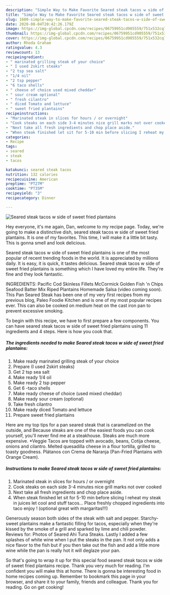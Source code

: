 ```yaml
---
description: "Simple Way to Make Favorite Seared steak tacos w side of sweet fried plantains"
title: "Simple Way to Make Favorite Seared steak tacos w side of sweet fried plantains"
slug: 1600-simple-way-to-make-favorite-seared-steak-tacos-w-side-of-sweet-fried-plantains
date: 2020-08-04T20:42:26.179Z
image: https://img-global.cpcdn.com/recipes/06759951cd905559/751x532cq70/seared-steak-tacos-w-side-of-sweet-fried-plantains-recipe-main-photo.jpg
thumbnail: https://img-global.cpcdn.com/recipes/06759951cd905559/751x532cq70/seared-steak-tacos-w-side-of-sweet-fried-plantains-recipe-main-photo.jpg
cover: https://img-global.cpcdn.com/recipes/06759951cd905559/751x532cq70/seared-steak-tacos-w-side-of-sweet-fried-plantains-recipe-main-photo.jpg
author: Rhoda Graham
ratingvalue: 4.3
reviewcount: 13
recipeingredient:
- " marinated grilling steak of your choice"
- " I used 2skirt steaks"
- "2 tsp sea salt"
- "1/4 oil"
- "2 tsp pepper"
- "6 taco shells"
- " cheese of choice used mixed cheddar"
- " sour cream optional"
- " fresh cilantro"
- " diced Tomato and lettuce"
- " sweet fried plantains"
recipeinstructions:
- "Marinated steak in slices for hours / or overnight"
- "Cook steaks on each side 3-4 minutes nice grill marks not over cooked"
- "Next take all fresh ingredients and chop place aside."
- "When steak finished let sit for 5-10 min before slicing I reheat my steak in juices let cool and stuff tacos... Place freshly chopped ingredients into taco enjoy ! (optional great with margaritas!!!)"
categories:
- Recipe
tags:
- seared
- steak
- tacos

katakunci: seared steak tacos 
nutrition: 132 calories
recipecuisine: American
preptime: "PT27M"
cooktime: "PT35M"
recipeyield: "3"
recipecategory: Dinner

---
```



![Seared steak tacos w side of sweet fried plantains](https://img-global.cpcdn.com/recipes/06759951cd905559/751x532cq70/seared-steak-tacos-w-side-of-sweet-fried-plantains-recipe-main-photo.jpg)

Hey everyone, it's me again, Dan, welcome to my recipe page. Today, we're going to make a distinctive dish, seared steak tacos w side of sweet fried plantains. It is one of my favorites. This time, I will make it a little bit tasty. This is gonna smell and look delicious.

Seared steak tacos w side of sweet fried plantains is one of the most popular of recent trending foods in the world. It is appreciated by millions daily. It is easy, it is quick, it tastes delicious. Seared steak tacos w side of sweet fried plantains is something which I have loved my entire life. They're fine and they look fantastic.

INGREDIENTS: Pacific Cod Skinless Fillets McCormick Golden Fish &#39;n Chips Seafood Batter Mix Riped Plantains Homemade Salsa (video coming soon). This Pan Seared Steak has been one of my very first recipes from my previous blog, Paleo Foodie Kitchen and is one of my most popular recipes ever. This can also be cooked on medium heat on the cast iron pan to prevent excessive smoking.


To begin with this recipe, we have to first prepare a few components. You can have seared steak tacos w side of sweet fried plantains using 11 ingredients and 4 steps. Here is how you cook that.

<!--inarticleads1-->

##### The ingredients needed to make Seared steak tacos w side of sweet fried plantains:

1. Make ready  marinated grilling steak of your choice
1. Prepare  (I used 2skirt steaks)
1. Get 2 tsp sea salt
1. Make ready 1/4 oil
1. Make ready 2 tsp pepper
1. Get 6 -taco shells
1. Make ready  cheese of choice (used mixed cheddar)
1. Make ready  sour cream (optional)
1. Take  fresh cilantro
1. Make ready  diced Tomato and lettuce
1. Prepare  sweet fried plantains


Here are my top tips for a pan seared steak that is caramelized on the outside, and Because steaks are one of the easiest foods you can cook yourself, you&#39;ll never find me at a steakhouse. Steaks are much more expensive. *Veggie Tacos are topped with avocado, beans, Cotija cheese, onions and cilantro. Melted quesadilla cheese in a flour tortilla, grilled to toasty goodness. Plátanos con Crema de Naranja (Pan-Fried Plantains with Orange Cream). 

<!--inarticleads2-->

##### Instructions to make Seared steak tacos w side of sweet fried plantains:

1. Marinated steak in slices for hours / or overnight
1. Cook steaks on each side 3-4 minutes nice grill marks not over cooked
1. Next take all fresh ingredients and chop place aside.
1. When steak finished let sit for 5-10 min before slicing I reheat my steak in juices let cool and stuff tacos... Place freshly chopped ingredients into taco enjoy ! (optional great with margaritas!!!)


Generously season both sides of the steak with salt and pepper. Starchy-sweet plantains make a fantastic filling for tacos, especially when they&#39;re kissed by the smoke of a grill and sparked by lime and chili powder. Reviews for: Photos of Seared Ahi Tuna Steaks. Lastly I added a few splashes of white wine when I put the steaks in the pan. It not only adds a nice flavor to the fish but if you then take out the fish and add a little more wine while the pan is really hot it will deglaze your pan. 

So that's going to wrap it up for this special food seared steak tacos w side of sweet fried plantains recipe. Thank you very much for reading. I'm confident you will make this at home. There is gonna be interesting food in home recipes coming up. Remember to bookmark this page in your browser, and share it to your family, friends and colleague. Thank you for reading. Go on get cooking!
